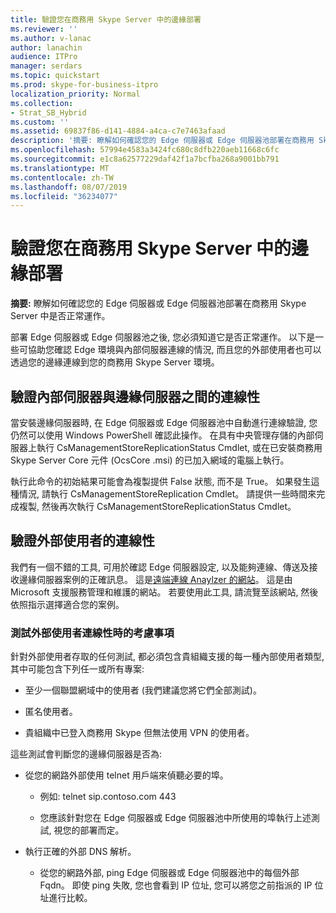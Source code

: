 ```yaml
---
title: 驗證您在商務用 Skype Server 中的邊緣部署
ms.reviewer: ''
ms.author: v-lanac
author: lanachin
audience: ITPro
manager: serdars
ms.topic: quickstart
ms.prod: skype-for-business-itpro
localization_priority: Normal
ms.collection:
- Strat_SB_Hybrid
ms.custom: ''
ms.assetid: 69837f86-d141-4884-a4ca-c7e7463afaad
description: '摘要: 瞭解如何確認您的 Edge 伺服器或 Edge 伺服器池部署在商務用 Skype Server 中是否正常運作。'
ms.openlocfilehash: 57994e4583a3424fc680c8dfb220aeb11668c6fc
ms.sourcegitcommit: e1c8a62577229daf42f1a7bcfba268a9001bb791
ms.translationtype: MT
ms.contentlocale: zh-TW
ms.lasthandoff: 08/07/2019
ms.locfileid: "36234077"
---
```

# <a name="validate-your-edge-deployment-in-skype-for-business-server"></a>驗證您在商務用 Skype Server 中的邊緣部署
 
**摘要:** 瞭解如何確認您的 Edge 伺服器或 Edge 伺服器池部署在商務用 Skype Server 中是否正常運作。
  
部署 Edge 伺服器或 Edge 伺服器池之後, 您必須知道它是否正常運作。 以下是一些可協助您確認 Edge 環境與內部伺服器連線的情況, 而且您的外部使用者也可以透過您的邊緣連線到您的商務用 Skype Server 環境。
  
## <a name="verify-connectivity-between-your-internal-servers-and-your-edge-servers"></a>驗證內部伺服器與邊緣伺服器之間的連線性

當安裝邊緣伺服器時, 在 Edge 伺服器或 Edge 伺服器池中自動進行連線驗證, 您仍然可以使用 Windows PowerShell 確認此操作。 在具有中央管理存儲的內部伺服器上執行 CsManagementStoreReplicationStatus Cmdlet, 或在已安裝商務用 Skype Server Core 元件 (OcsCore .msi) 的已加入網域的電腦上執行。
  
執行此命令的初始結果可能會為複製提供 False 狀態, 而不是 True。 如果發生這種情況, 請執行 CsManagementStoreReplication Cmdlet。 請提供一些時間來完成複製, 然後再次執行 CsManagementStoreReplicationStatus Cmdlet。
  
## <a name="verify-connectivity-for-your-external-users"></a>驗證外部使用者的連線性

我們有一個不錯的工具, 可用於確認 Edge 伺服器設定, 以及能夠連線、傳送及接收邊緣伺服器案例的正確訊息。 這是[遠端連線 Anaylzer 的網站](https://testconnectivity.microsoft.com/)。 這是由 Microsoft 支援服務管理和維護的網站。 若要使用此工具, 請流覽至該網站, 然後依照指示選擇適合您的案例。
  
### <a name="things-to-consider-when-testing-external-user-connectivity"></a>測試外部使用者連線性時的考慮事項

針對外部使用者存取的任何測試, 都必須包含貴組織支援的每一種內部使用者類型, 其中可能包含下列任一或所有專案:
  
- 至少一個聯盟網域中的使用者 (我們建議您將它們全部測試)。
    
- 匿名使用者。
    
- 貴組織中已登入商務用 Skype 但無法使用 VPN 的使用者。
    
這些測試會判斷您的邊緣伺服器是否為:
  
- 從您的網路外部使用 telnet 用戶端來偵聽必要的埠。
    
  - 例如: telnet sip.contoso.com 443
    
  - 您應該針對您在 Edge 伺服器或 Edge 伺服器池中所使用的埠執行上述測試, 視您的部署而定。
    
- 執行正確的外部 DNS 解析。
    
  - 從您的網路外部, ping Edge 伺服器或 Edge 伺服器池中的每個外部 Fqdn。 即使 ping 失敗, 您也會看到 IP 位址, 您可以將您之前指派的 IP 位址進行比較。
    

